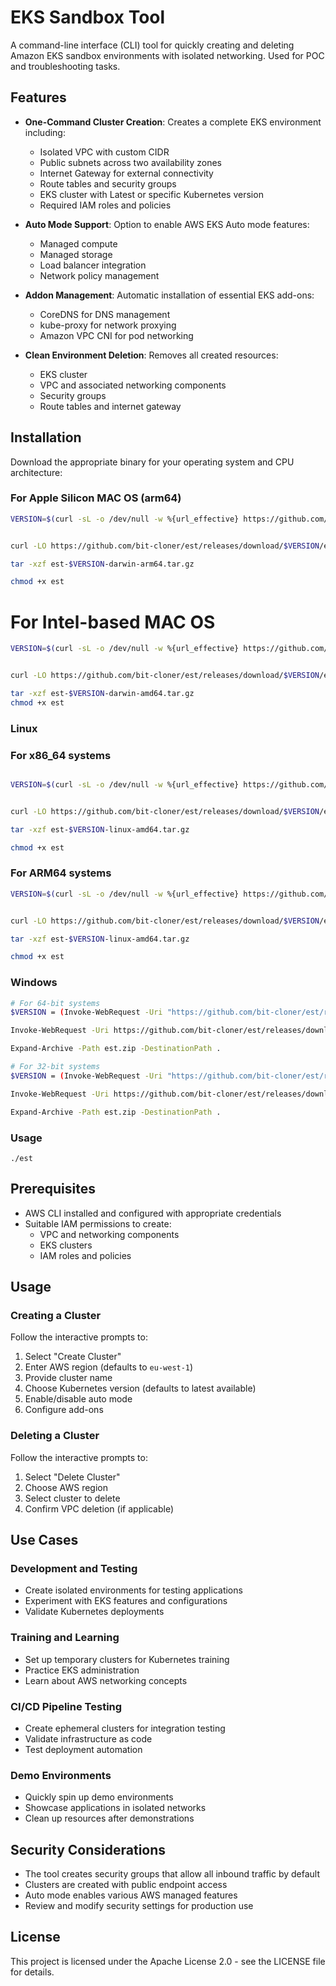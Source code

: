 # EKS Sandbox Tool

A command-line interface (CLI) tool for quickly creating and deleting Amazon EKS  sandbox environments with isolated networking. Used for POC and troubleshooting tasks.

## Features

- **One-Command Cluster Creation**: Creates a complete EKS environment including:
  - Isolated VPC with custom CIDR
  - Public subnets across two availability zones
  - Internet Gateway for external connectivity
  - Route tables and security groups
  - EKS cluster with Latest or specific  Kubernetes version
  - Required IAM roles and policies

- **Auto Mode Support**: Option to enable AWS EKS Auto mode features:
  - Managed compute
  - Managed storage
  - Load balancer integration
  - Network policy management

- **Addon Management**: Automatic installation of essential EKS add-ons:
  - CoreDNS for DNS management
  - kube-proxy for network proxying
  - Amazon VPC CNI for pod networking

- **Clean Environment Deletion**: Removes all created resources:
  - EKS cluster
  - VPC and associated networking components
  - Security groups
  - Route tables and internet gateway

## Installation

Download the appropriate binary for your operating system and CPU architecture:


### For Apple Silicon MAC OS (arm64)

```sh
VERSION=$(curl -sL -o /dev/null -w %{url_effective} https://github.com/bit-cloner/est/releases/latest | sed 's#.*/tag/##')


curl -LO https://github.com/bit-cloner/est/releases/download/$VERSION/est-$VERSION-darwin-arm64.tar.gz

tar -xzf est-$VERSION-darwin-arm64.tar.gz

chmod +x est
```

# For Intel-based MAC OS
```sh
VERSION=$(curl -sL -o /dev/null -w %{url_effective} https://github.com/bit-cloner/est/releases/latest | sed 's#.*/tag/##')


curl -LO https://github.com/bit-cloner/est/releases/download/$VERSION/est-$VERSION-darwin-amd64.tar.gz

tar -xzf est-$VERSION-darwin-amd64.tar.gz
chmod +x est
```



### Linux

### For x86_64 systems
```sh

VERSION=$(curl -sL -o /dev/null -w %{url_effective} https://github.com/bit-cloner/est/releases/latest | sed 's#.*/tag/##')


curl -LO https://github.com/bit-cloner/est/releases/download/$VERSION/est-$VERSION-linux-amd64.tar.gz

tar -xzf est-$VERSION-linux-amd64.tar.gz

chmod +x est

```
### For ARM64 systems
```sh
VERSION=$(curl -sL -o /dev/null -w %{url_effective} https://github.com/bit-cloner/est/releases/latest | sed 's#.*/tag/##')


curl -LO https://github.com/bit-cloner/est/releases/download/$VERSION/est-V$ERSION-linux-arm64.tar.gz

tar -xzf est-$VERSION-linux-amd64.tar.gz

chmod +x est

```

### Windows
```sh
# For 64-bit systems
$VERSION = (Invoke-WebRequest -Uri "https://github.com/bit-cloner/est/releases/latest" -UseBasicParsing).BaseResponse.ResponseUri -replace ".*/tag/", ""

Invoke-WebRequest -Uri https://github.com/bit-cloner/est/releases/download/$VERSION/est-$VERSION-windows-amd64.zip -OutFile est.zip

Expand-Archive -Path est.zip -DestinationPath .

# For 32-bit systems
$VERSION = (Invoke-WebRequest -Uri "https://github.com/bit-cloner/est/releases/latest" -UseBasicParsing).BaseResponse.ResponseUri -replace ".*/tag/", ""

Invoke-WebRequest -Uri https://github.com/bit-cloner/est/releases/download/$VERSION/est-$VERSION-windows-386.zip -OutFile est.zip

Expand-Archive -Path est.zip -DestinationPath .
```

### Usage
```
./est
```

## Prerequisites

- AWS CLI installed and configured with appropriate credentials
- Suitable IAM permissions to create:
  - VPC and networking components
  - EKS clusters
  - IAM roles and policies

## Usage

### Creating a Cluster

Follow the interactive prompts to:

1. Select "Create Cluster"
2. Enter AWS region (defaults to `eu-west-1`)
3. Provide cluster name
4. Choose Kubernetes version (defaults to latest available)
5. Enable/disable auto mode
6. Configure add-ons

### Deleting a Cluster

Follow the interactive prompts to:

1. Select "Delete Cluster"
2. Choose AWS region
3. Select cluster to delete
4. Confirm VPC deletion (if applicable)

## Use Cases

### Development and Testing

- Create isolated environments for testing applications
- Experiment with EKS features and configurations
- Validate Kubernetes deployments

### Training and Learning

- Set up temporary clusters for Kubernetes training
- Practice EKS administration
- Learn about AWS networking concepts

### CI/CD Pipeline Testing

- Create ephemeral clusters for integration testing
- Validate infrastructure as code
- Test deployment automation

### Demo Environments

- Quickly spin up demo environments
- Showcase applications in isolated networks
- Clean up resources after demonstrations

## Security Considerations

- The tool creates security groups that allow all inbound traffic by default
- Clusters are created with public endpoint access
- Auto mode enables various AWS managed features
- Review and modify security settings for production use

## License

This project is licensed under the Apache License 2.0 - see the LICENSE file for details.

